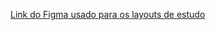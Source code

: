 [Link do Figma usado para os layouts de estudo](https://www.figma.com/file/0or4YYFyN6Ip6gFTA00UJ1/%5Bfree%5Danime-Poster-Web-page-layout-%E5%8A%A8%E6%BC%AB%E6%B5%B7%E6%8A%A5%E7%B3%BB%E5%88%97-(Community)?node-id=3%3A3)